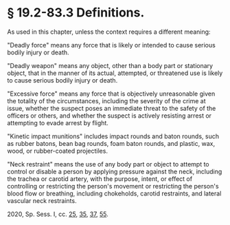 # § 19.2-83.3 Definitions.

<p>As used in this chapter, unless the context requires a different meaning:</p><p>"Deadly force" means any force that is likely or intended to cause serious bodily injury or death.</p><p>"Deadly weapon" means any object, other than a body part or stationary object, that in the manner of its actual, attempted, or threatened use is likely to cause serious bodily injury or death.</p><p>"Excessive force" means any force that is objectively unreasonable given the totality of the circumstances, including the severity of the crime at issue, whether the suspect poses an immediate threat to the safety of the officers or others, and whether the suspect is actively resisting arrest or attempting to evade arrest by flight.</p><p>"Kinetic impact munitions" includes impact rounds and baton rounds, such as rubber batons, bean bag rounds, foam baton rounds, and plastic, wax, wood, or rubber-coated projectiles.</p><p>"Neck restraint" means the use of any body part or object to attempt to control or disable a person by applying pressure against the neck, including the trachea or carotid artery, with the purpose, intent, or effect of controlling or restricting the person's movement or restricting the person's blood flow or breathing, including chokeholds, carotid restraints, and lateral vascular neck restraints.</p><p>2020, Sp. Sess. I, cc. <a href='http://lis.virginia.gov/cgi-bin/legp604.exe?202+ful+CHAP0025'>25</a>, <a href='http://lis.virginia.gov/cgi-bin/legp604.exe?202+ful+CHAP0035'>35</a>, <a href='http://lis.virginia.gov/cgi-bin/legp604.exe?202+ful+CHAP0037'>37</a>, <a href='http://lis.virginia.gov/cgi-bin/legp604.exe?202+ful+CHAP0055'>55</a>.</p>